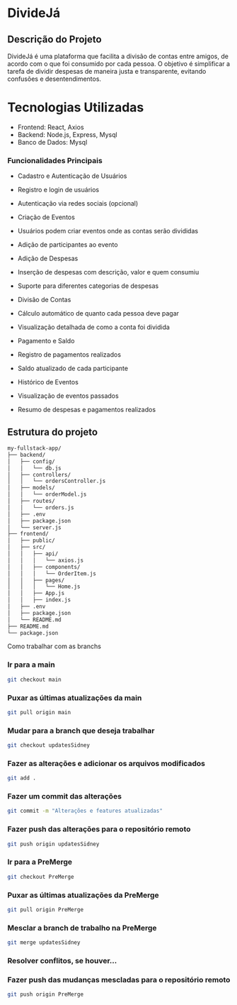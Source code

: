 # DivideJá
## Descrição do Projeto
DivideJá é uma plataforma que facilita a divisão de contas entre amigos, de acordo com o que foi consumido por cada pessoa. O objetivo é simplificar a tarefa de dividir despesas de maneira justa e transparente, evitando confusões e desentendimentos.


# Tecnologias Utilizadas
- Frontend: React, Axios
- Backend: Node.js, Express, Mysql
- Banco de Dados: Mysql 

### Funcionalidades Principais
- Cadastro e Autenticação de Usuários
 
- Registro e login de usuários
- Autenticação via redes sociais (opcional)
- Criação de Eventos
 
- Usuários podem criar eventos onde as contas serão divididas
- Adição de participantes ao evento
- Adição de Despesas
 
- Inserção de despesas com descrição, valor e quem consumiu
- Suporte para diferentes categorias de despesas
- Divisão de Contas

- Cálculo automático de quanto cada pessoa deve pagar
- Visualização detalhada de como a conta foi dividida
- Pagamento e Saldo
 
- Registro de pagamentos realizados
- Saldo atualizado de cada participante
- Histórico de Eventos

- Visualização de eventos passados
- Resumo de despesas e pagamentos realizados

## Estrutura do projeto
``` bash
my-fullstack-app/
├── backend/
│   ├── config/
│   │   └── db.js
│   ├── controllers/
│   │   └── ordersController.js
│   ├── models/
│   │   └── orderModel.js
│   ├── routes/
│   │   └── orders.js
│   ├── .env
│   ├── package.json
│   └── server.js
├── frontend/
│   ├── public/
│   ├── src/
│   │   ├── api/
│   │   │   └── axios.js
│   │   ├── components/
│   │   │   └── OrderItem.js
│   │   ├── pages/
│   │   │   └── Home.js
│   │   ├── App.js
│   │   ├── index.js
│   ├── .env
│   ├── package.json
│   └── README.md
├── README.md
└── package.json

```

Como trabalhar com as branchs 

### Ir para a main
``` bash
git checkout main
```
### Puxar as últimas atualizações da main
``` bash
git pull origin main
```
### Mudar para a branch que deseja trabalhar
``` bash
git checkout updatesSidney
```
### Fazer as alterações e adicionar os arquivos modificados
``` bash
git add .
```
### Fazer um commit das alterações
``` bash
git commit -m "Alterações e features atualizadas"
```
### Fazer push das alterações para o repositório remoto
``` bash
git push origin updatesSidney
```
### Ir para a PreMerge
``` bash
git checkout PreMerge
```
### Puxar as últimas atualizações da PreMerge
``` bash
git pull origin PreMerge
```
### Mesclar a branch de trabalho na PreMerge
``` bash
git merge updatesSidney
```
### Resolver conflitos, se houver...

### Fazer push das mudanças mescladas para o repositório remoto
``` bash
git push origin PreMerge